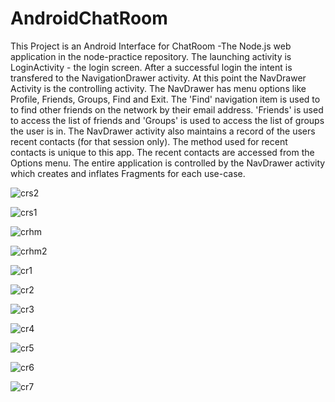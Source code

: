 # AndroidChatRoom
This Project is an Android Interface for ChatRoom -The Node.js web application in the node-practice repository.
The launching activity is LoginActivity - the login screen. After a successful login the intent is transfered to the NavigationDrawer activity. 
At this point the NavDrawer Activity is the controlling activity. The NavDrawer has menu options like Profile, Friends, Groups, Find and Exit.
The 'Find' navigation item is used to to find other friends on the network by their email address. 
'Friends' is used to access the list of friends and 'Groups' is used to access the list of groups the user is in. 
The NavDrawer activity also maintains a record of the users recent contacts (for that session only). 
The method used for recent contacts is unique to this app. The recent contacts are accessed from the Options menu.
The entire application is controlled by the NavDrawer activity which creates and inflates Fragments for each use-case.

![crs2](https://cloud.githubusercontent.com/assets/15708321/16703978/27073692-4540-11e6-9361-f877f5263ab6.jpg)

![crs1](https://cloud.githubusercontent.com/assets/15708321/16703983/2dc0b71a-4540-11e6-86ae-1a75a0bf8f03.jpg)


![crhm](https://cloud.githubusercontent.com/assets/15708321/16704009/66932104-4540-11e6-821e-13328ab1eea1.JPG)

![crhm2](https://cloud.githubusercontent.com/assets/15708321/16704011/6bc89bcc-4540-11e6-9aff-aaa109c47cc3.JPG)


![cr1](https://cloud.githubusercontent.com/assets/15708321/16703986/3585d8f4-4540-11e6-8acf-e6112db93db0.JPG)

![cr2](https://cloud.githubusercontent.com/assets/15708321/16703991/41bf1cfc-4540-11e6-9904-f70c7bb232ef.JPG)

![cr3](https://cloud.githubusercontent.com/assets/15708321/16703996/48931d76-4540-11e6-8f49-078afa3f7e9d.JPG)

![cr4](https://cloud.githubusercontent.com/assets/15708321/16703999/4f046c28-4540-11e6-8801-4590541956da.JPG)

![cr5](https://cloud.githubusercontent.com/assets/15708321/16704013/742c8ada-4540-11e6-98e7-c0c34f34ee2b.JPG)

![cr6](https://cloud.githubusercontent.com/assets/15708321/16704016/7bf6f7fa-4540-11e6-84d0-a5931030c92c.JPG)


![cr7](https://cloud.githubusercontent.com/assets/15708321/16704019/82c89d2c-4540-11e6-984b-34682e776ca4.JPG)
